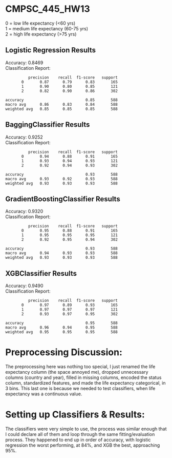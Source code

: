 # CMPSC_445_HW13

0 = low life expectancy (<60 yrs)  
1 = medium life expectancy (60-75 yrs)  
2 = high life expectancy (>75 yrs)  

## Logistic Regression Results  
Accuracy: 0.8469  
Classification Report:  

              precision    recall  f1-score   support    
           0       0.87      0.79      0.83       165  
           1       0.90      0.80      0.85       121  
           2       0.82      0.90      0.86       302  
           
    accuracy                           0.85       588  
    macro avg      0.86      0.83      0.84       588  
    weighted avg   0.85      0.85      0.85       588  


## BaggingClassifier Results
Accuracy: 0.9252  
Classification Report:  
  
              precision    recall  f1-score   support  
           0       0.94      0.88      0.91       165  
           1       0.93      0.94      0.93       121  
           2       0.92      0.94      0.93       302  
           
    accuracy                           0.93       588  
    macro avg      0.93      0.92      0.93       588  
    weighted avg   0.93      0.93      0.93       588  


## GradientBoostingClassifier Results
Accuracy: 0.9320  
Classification Report:  
  
              precision    recall  f1-score   support  
           0       0.95      0.88      0.91       165  
           1       0.95      0.95      0.95       121  
           2       0.92      0.95      0.94       302  
  
    accuracy                           0.93       588  
    macro avg      0.94      0.93      0.93       588  
    weighted avg   0.93      0.93      0.93       588  


## XGBClassifier Results
Accuracy: 0.9490  
Classification Report:  
  
              precision    recall  f1-score   support  
           0       0.97      0.89      0.93       165  
           1       0.97      0.97      0.97       121  
           2       0.93      0.97      0.95       302  
  
    accuracy                           0.95       588  
    macro avg      0.96      0.94      0.95       588  
    weighted avg   0.95      0.95      0.95       588  


# Preprocessing Discussion:
The preprocessing here was nothing too special, I just renamed the life expectancy column (the space annoyed me), dropped unnecessary columns (country and year), filled in missing columns, encoded the status column, standardized features, and made the life expectancy categorical, in 3 bins. This last one is because we needed to test classifiers, when life expectancy was a continuous value.

# Setting up Classifiers & Results:
The classifiers were very simple to use, the process was similar enough that I could declare all of them and loop through the same fitting/evaluation process. They happened to end up in order of accuracy, with logistic regression the worst performing, at 84%, and XGB the best, approaching 95%. 
